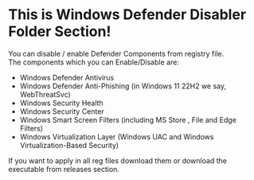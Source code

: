 # This is Windows Defender Disabler Folder Section!

You can disable / enable Defender Components from registry file.  
The components which you can Enable/Disable are:
  - Windows Defender Antivirus  
  - Windows Defender Anti-Phishing (in Windows 11 22H2 we say, WebThreatSvc)
  - Windows Security Health
  - Windows Security Center
  - Windows Smart Screen Filters (including MS Store , File and Edge Filters)
  - Windows Virtualization Layer (Windows UAC and Windows Virtualization-Based Security)

If you want to apply in all reg files download them or download the executable from releases section.
